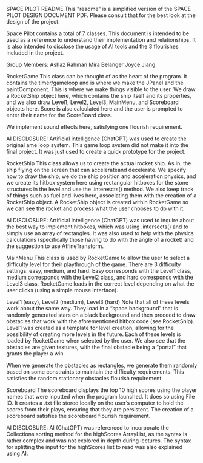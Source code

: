 SPACE PILOT README
This "readme" is a simplified version of the SPACE PILOT DESIGN DOCUMENT PDF. Please consult that for the best look at the design of the project.



Space Pilot contains a total of 7 classes. This document is intended to be used as a reference to understand their implementation and relationships. It is also intended to disclose the usage of AI tools and the 3 flourishes included in the project.

Group Members:
Ashaz Rahman
Mira Belanger 
Joyce Jiang



RocketGame 
This class can be thought of as the heart of the program. It contains the timer/gameloop and is where we make the JPanel and the paintComponent. This is where we make things visible to the user. We draw a RocketShip object here, which contains the ship itself and its properties, and we also draw Level1, Level2, Level3, MainMenu, and Scoreboard objects here. Score is also calculated here and the user is prompted to enter their name for the ScoreBoard class.

We implement sound effects here, satisfying one flourish requirement. 

AI DISCLOSURE: Artificial intelligence (ChatGPT)  was used to create the original ame loop system. This game loop system did not make it into the final project. It was just used to create a quick prototype for the project.


RocketShip
This class allows us to create the actual rocket ship. As in, the ship flying on the screen that can accelerateand decelerate. We specify how to draw the ship, we do the ship position and acceleration physics, and we create its hitbox system here using rectangular hitboxes for the stone structures in the level and use the .interescts() method. We also keep track of things such as fuel and lives here, associating them with the creation of a RocketShip object.  A RocketShip object is created within RocketGame so we can see the rocket and process what the user chooses to do with it.




AI DISCLOSURE: Artificial intelligence (ChatGPT)  was used to inquire about the best way to implement hitboxes, which was using .intersects() and to simply use an array of rectangles. It was also used to help with the physics calculations (specifically those having to do with the angle of a rocket) and the suggestion to use AffineTransform. 



MainMenu
This class is used by RocketGame to allow the user to select a difficulty level for their playthrough of the game. There are 3 difficulty settings: easy, medium, and hard. Easy corresponds with the Level1 class, medium corresponds with the Level2 class, and hard corresponds with the Level3 class.  RocketGame loads in the correct level depending on what the user clicks (using a simple mouse interface). 



Level1 (easy), Level2 (medium), Level3 (hard)
Note that all of these levels work about the same way. They load in a “space background” that is randomly generated stars on a black background and then proceed to draw obstacles that work with the aforementioned hitbox code (see RocketShip). Level1 was created as a template for level creation, allowing for the possibility of creating more levels in the future. Each of these levels is loaded by RocketGame when selected by the user. We also see that the obstacles are given textures, with the final obstacle being a “portal” that grants the player a win.


When we generate the obstacles as rectangles, we generate them randomly based on some constraints to maintain the difficulty requirements. This satisfies the random stationary obstacles flourish requirement.


Scoreboard
The scoreboard displays the top 10 high scores using the player names that were inputted when the program launched. It does so using File IO. It creates a .txt file stored locally on the user’s computer to hold the scores from their plays, ensuring that they are persistent. The creation of a scoreboard satisfies the scoreboard flourish requirement.



AI DISCLOSURE: AI (ChatGPT) was referenced to incorporate the Collections sorting method for the highScores ArrayList, as the syntax is rather complex and was not explored in depth during lectures. The syntax for splitting the input for the highScores list to read was also explained using AI.
